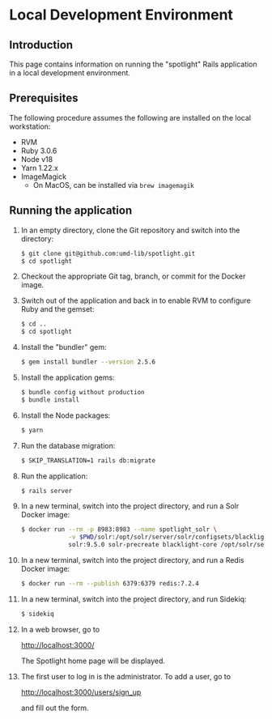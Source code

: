 # Local Development Environment

## Introduction

This page contains information on running the "spotlight" Rails application
in a local development environment.

## Prerequisites

The following procedure assumes the following are installed on the local
workstation:

* RVM
* Ruby 3.0.6
* Node v18
* Yarn 1.22.x
* ImageMagick
  * On MacOS, can be installed via `brew imagemagik`

## Running the application

1. In an empty directory, clone the Git repository and switch into the
   directory:

    ```zsh
    $ git clone git@github.com:umd-lib/spotlight.git
    $ cd spotlight
    ```

2. Checkout the appropriate Git tag, branch, or commit for the Docker image.

3. Switch out of the application and back in to enable RVM to configure
   Ruby and the gemset:

    ```zsh
    $ cd ..
    $ cd spotlight
    ```

4. Install the "bundler" gem:

    ```zsh
    $ gem install bundler --version 2.5.6
    ```

5. Install the application gems:

    ```zsh
    $ bundle config without production
    $ bundle install
    ```

6. Install the Node packages:

    ```zsh
    $ yarn
    ```

7. Run the database migration:

    ```zsh
    $ SKIP_TRANSLATION=1 rails db:migrate
    ```

8. Run the application:

    ```zsh
    $ rails server
    ```

9. In a new terminal, switch into the project directory, and run a Solr Docker
   image:

    ```zsh
    $ docker run --rm -p 8983:8983 --name spotlight_solr \
                 -v $PWD/solr:/opt/solr/server/solr/configsets/blacklight-core \
                 solr:9.5.0 solr-precreate blacklight-core /opt/solr/server/solr/configsets/blacklight-core
    ```

10. In a new terminal, switch into the project directory, and run a Redis Docker
    image:

    ```zsh
    $ docker run --rm --publish 6379:6379 redis:7.2.4
    ```

11. In a new terminal, switch into the project directory, and run Sidekiq:

    ```zsh
    $ sidekiq
    ```

12. In a web browser, go to

    <http://localhost:3000/>

    The Spotlight home page will be displayed.

13. The first user to log in is the administrator. To add a user, go
    to

    <http://localhost:3000/users/sign_up>

    and fill out the form.


